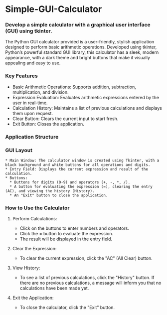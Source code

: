 # Simple-GUI-Calculator

### Develop a simple calculator with a graphical user interface (GUI) using tkinter.

  The Python GUI calculator provided is a user-friendly, stylish application designed to perform basic arithmetic operations. Developed using tkinter, Python’s powerful standard GUI library, this calculator has a sleek, modern appearance, with a dark theme and bright buttons that make it visually appealing and easy to use.

  ### Key Features
   * Basic Arithmetic Operations: Supports addition, subtraction, multiplication, and division.
   * Expression Evaluation: Evaluates arithmetic expressions entered by the user in real-time.
   * Calculation History: Maintains a list of previous calculations and displays them upon request.
   * Clear Button: Clears the current input to start fresh.
   * Exit Button: Closes the application.

  ### Application Structure
  ### GUI Layout
    * Main Window: The calculator window is created using Tkinter, with a black background and white buttons for all operations and digits.
    * Entry Field: Displays the current expression and result of the calculation.
    * Buttons:
      * Buttons for digits (0-9) and operators (+, -, *, /).
      * A button for evaluating the expression (=), clearing the entry (AC), and viewing the history (History).
      * An "Exit" button to close the application.
  
  ### How to Use the Calculator
  
   1. Perform Calculations:
      * Click on the buttons to enter numbers and operators.
      * Click the = button to evaluate the expression.
      * The result will be displayed in the entry field.
      

  2. Clear the Expression:
      * To clear the current expression, click the "AC" (All Clear) button.
  
  3. View History:
       * To see a list of previous calculations, click the "History" button. If there are no previous calculations, a message will inform you that no calculations have been made yet.

  5. Exit the Application:
        * To close the calculator, click the "Exit" button.

    
